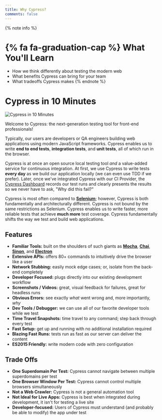 ```yaml
---
title: Why Cypress?
comments: false
---
```


{% note info %}
# {% fa fa-graduation-cap %} What You'll Learn

- How we think differently about testing the modern web
- What benefits Cypress can bring for your team
- What tradeoffs Cypress makes
{% endnote %}

# Cypress in 10 Minutes

![Cypress in 10 Minutes](http://placehold.it/1920x1080)

Welcome to Cypress: the next-generation testing tool for front-end professionals!

Typically, our users are developers or QA engineers building web applications using modern JavaScript frameworks. Cypress enables us to write **end to end tests**, **integration tests**, and **unit tests**, all of which run in the browser.

Cypress is at once an open source local testing tool *and* a value-added service for continuous integration. At first, we use Cypress to write tests **every day** as we build our application locally (we can even use TDD if we prefer). Later, once we've integrated Cypress with our CI Provider, the [Cypress Dashboard](https://on.cypress.io/dashboard-features) records our test runs and clearly presents the results so we never have to ask, "Why did this fail?"

Cypress is most often compared to [**Selenium**](http://www.seleniumhq.org/); however, Cypress is both fundamentally and architecturally different. Cypress is not bound by the same restrictions as Selenium. Cypress enables us to write faster, more reliable tests that achieve **much more** test coverage. Cypress fundamentally shifts the way we test and build web applications.

## Features
- **Familiar Tools:** built on the shoulders of such giants as [**Mocha**](https://mochajs.org/), [**Chai**](http://chaijs.com/), [**Sinon**](http://sinonjs.org/), and [**Electron**](https://electron.atom.io/)
- **Extensive APIs:** offers 80+ commands to intuitively drive the browser like a user
- **Network Stubbing:** easily mock edge cases; or, isolate from the back-end completely
- **Developer Focused:** plugs directly into our existing development workflow
- **Screenshots / Videos:** great, visual feedback for failures, great for headless runs
- **Obvious Errors:** see exactly *what* went wrong and, more importantly, *why*
- **Dev Tools / Debugger:** we can use all of our favorite developer tools while we test
- **Time Travel Snapshots:** time travel to any command; step back through every test
- **Fast Setup:** get up and running with no additional installation required
- **Blazing Fast Runs:** tests run as fast as our server can deliver the content
- **ES2015 Friendly:** write modern code with zero configuration

## Trade Offs

- **One Superdomain Per Test:** Cypress cannot navigate between multiple superdomains per test
- **One Browser Window Per Test:** Cypress cannot control multiple browsers simultaneously
- **Not a Web Crawler:** Cypress is not a general automation tool
- **Not Ideal for Live Apps:** Cypress is best when integrated during development, it isn't for testing a live site
- **Developer-focused:** Users of Cypress must understand (and probably be able to modify) the app under test
